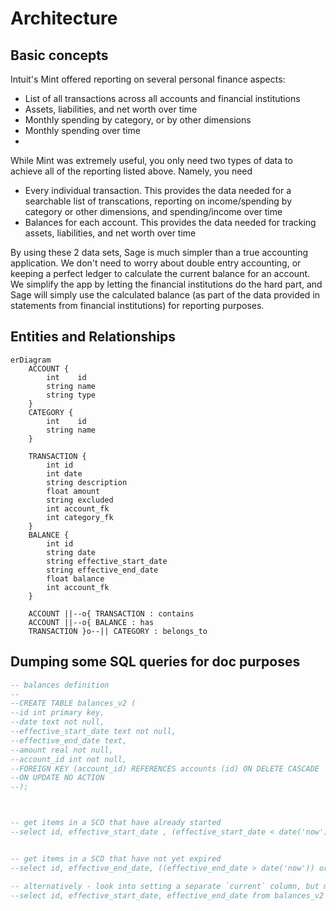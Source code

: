 # Architecture

## Basic concepts

Intuit's Mint offered reporting on several personal finance aspects:
* List of all transactions across all accounts and financial institutions
* Assets, liabilities, and net worth over time
* Monthly spending by category, or by other dimensions
* Monthly spending over time
* 

While Mint was extremely useful, you only need two types of data to achieve
all of the reporting listed above. Namely, you need
* Every individual transaction. This provides the data needed for a searchable list of transcations, reporting on income/spending by category or other dimensions, and spending/income over time
* Balances for each account. This provides the data needed for tracking assets, liabilities, and net worth over time

By using these 2 data sets, Sage is much simpler than a true accounting 
application. We don't need to worry about double entry accounting, or keeping
a perfect ledger to calculate the current balance for an account. We simplify
the app by letting the financial institutions do the hard part, and Sage
will simply use the calculated balance (as part of the data provided in
statements from financial institutions) for reporting purposes.

## Entities and Relationships

```mermaid
erDiagram
    ACCOUNT {
        int    id
        string name
        string type
    }
    CATEGORY {
        int    id
        string name
    }
    
    TRANSACTION {
        int id
        int date
        string description
        float amount
        string excluded
        int account_fk
        int category_fk
    }
    BALANCE {
        int id
        string date
        string effective_start_date
        string effective_end_date
        float balance
        int account_fk
    }

    ACCOUNT ||--o{ TRANSACTION : contains
    ACCOUNT ||--o{ BALANCE : has
    TRANSACTION }o--|| CATEGORY : belongs_to
```



## Dumping some SQL queries for doc purposes

```sql
-- balances definition
--
--CREATE TABLE balances_v2 (
--id int primary key,
--date text not null,
--effective_start_date text not null,
--effective_end_date text,
--amount real not null,
--account_id int not null,
--FOREIGN KEY (account_id) REFERENCES accounts (id) ON DELETE CASCADE 
--ON UPDATE NO ACTION
--);



-- get items in a SCD that have already started
--select id, effective_start_date , (effective_start_date < date('now')) AS beforenow from balances_v2;


-- get items in a SCD that have not yet expired
--select id, effective_end_date, ((effective_end_date > date('now')) or (effective_end_date is null)) AS afternow from balances_v2;

-- alternatively - look into setting a separate `current` column, but maybe this is just more work/state to manage
--select id, effective_start_date, effective_end_date from balances_v2 WHERE is_current=TRUE ;

```

